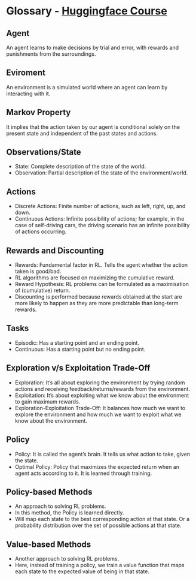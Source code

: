 # Glossary - [Huggingface Course](https://huggingface.co/learn/deep-rl-course/unit1/glossary)

## Agent

An agent learns to make decisions by trial and error, with rewards and punishments from the surroundings.

## Eviroment

An environment is a simulated world where an agent can learn by interacting with it.

## Markov Property

It implies that the action taken by our agent is conditional solely on the present state and independent of the past states and actions.

## Observations/State

- State: Complete description of the state of the world.
- Observation: Partial description of the state of the environment/world.

## Actions

- Discrete Actions: Finite number of actions, such as left, right, up, and down.
- Continuous Actions: Infinite possibility of actions; for example, in the case of self-driving cars, the driving scenario has an infinite possibility of actions occurring.

## Rewards and Discounting

- Rewards: Fundamental factor in RL. Tells the agent whether the action taken is good/bad.
- RL algorithms are focused on maximizing the cumulative reward.
- Reward Hypothesis: RL problems can be formulated as a maximisation of (cumulative) return.
- Discounting is performed because rewards obtained at the start are more likely to happen as they are more predictable than long-term rewards.

## Tasks

- Episodic: Has a starting point and an ending point.
- Continuous: Has a starting point but no ending point.

## Exploration v/s Exploitation Trade-Off

- Exploration: It’s all about exploring the environment by trying random actions and receiving feedback/returns/rewards from the environment.
- Exploitation: It’s about exploiting what we know about the environment to gain maximum rewards.
- Exploration-Exploitation Trade-Off: It balances how much we want to explore the environment and how much we want to exploit what we know about the environment.

## Policy

- Policy: It is called the agent’s brain. It tells us what action to take, given the state.
- Optimal Policy: Policy that maximizes the expected return when an agent acts according to it. It is learned through training.

## Policy-based Methods

- An approach to solving RL problems.
- In this method, the Policy is learned directly.
- Will map each state to the best corresponding action at that state. Or a probability distribution over the set of possible actions at that state.

## Value-based Methods

- Another approach to solving RL problems.
- Here, instead of training a policy, we train a value function that maps each state to the expected value of being in that state.
